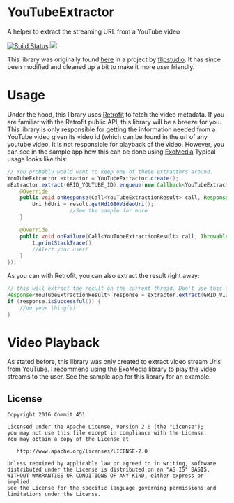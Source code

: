 # YouTubeExtractor
A helper to extract the streaming URL from a YouTube video

[![Build Status](https://travis-ci.org/Commit451/YouTubeExtractor.svg?branch=master)](https://travis-ci.org/Commit451/YouTubeExtractor)
[![](https://jitpack.io/v/Commit451/YouTubeExtractor.svg)](https://jitpack.io/#Commit451/YouTubeExtractor)

This library was originally found [here](https://github.com/flipstudio/YouTubeExtractor) in a project by [flipstudio](https://github.com/flipstudio). It has since been modified and cleaned up a bit to make it more user friendly.

# Usage
Under the hood, this library uses [Retrofit](http://square.github.io/retrofit/) to fetch the video metadata. If you are familiar with the Retrofit public API, this library will be a breeze for you.
This library is only responsible for getting the information needed from a YouTube video given its video id (which can be found in the url of any youtube video. It is not responsible for playback of the video. However, you can see in the sample app how this can be done using [ExoMedia](https://github.com/brianwernick/ExoMedia)
Typical usage looks like this:
```java
// You probably would want to keep one of these extractors around.
YouTubeExtractor extractor = YouTubeExtractor.create();
mExtractor.extract(GRID_YOUTUBE_ID).enqueue(new Callback<YouTubeExtractionResult>() {
    @Override
    public void onResponse(Call<YouTubeExtractionResult> call, Response<YouTubeExtractionResult> response) {
        Uri hdUri = result.getHd1080VideoUri();
                    //See the sample for more
    }

    @Override
    public void onFailure(Call<YouTubeExtractionResult> call, Throwable t) {
        t.printStackTrace();
        //Alert your user!
    }
});
```
As you can with Retrofit, you can also extract the result right away:
```java
// this will extract the result on the current thread. Don't use this on the main thread!
Response<YouTubeExtractionResult> response = extractor.extract(GRID_VIDEO_ID).execute();
if (response.isSuccessful()) {
    //do your thing(s)
}
```

# Video Playback
As stated before, this library was only created to extract video stream Urls from YouTube. I recommend using the [ExoMedia](https://github.com/brianwernick/ExoMedia) library to play the video streams to the user. See the sample app for this library for an example.

License
--------

    Copyright 2016 Commit 451

    Licensed under the Apache License, Version 2.0 (the "License");
    you may not use this file except in compliance with the License.
    You may obtain a copy of the License at

       http://www.apache.org/licenses/LICENSE-2.0

    Unless required by applicable law or agreed to in writing, software
    distributed under the License is distributed on an "AS IS" BASIS,
    WITHOUT WARRANTIES OR CONDITIONS OF ANY KIND, either express or implied.
    See the License for the specific language governing permissions and
    limitations under the License.
